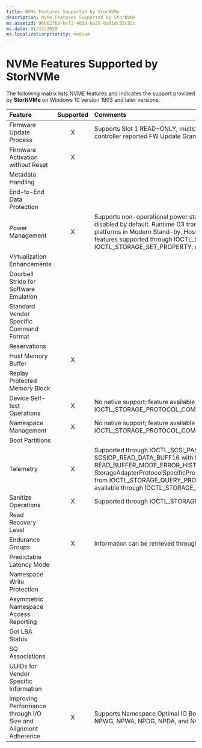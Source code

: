 ```yaml
---
title: NVMe Features Supported by StorNVMe
description: NVMe Features Supported by StorNVMe
ms.assetid: 96b62fbb-bcf3-402d-ba29-0a61dc95c92c
ms.date: 01/13/2020
ms.localizationpriority: medium
---
```


# NVMe Features Supported by StorNVMe

The following matrix lists NVME features and indicates the support provided by **StorNVMe** on Windows 10 version 1903 and later versions.

| Feature  | Supported | Comments |
| :------- | :-------: | :------- |
| Firmware Update Process                                        | X |  Supports Slot 1 READ-ONLY, multiple slots for Commit/Download. Aligns to controller reported FW Update Granularity. |
| Firmware Activation without Reset                              | X | |
| Metadata Handling                                              |   | |
| End-to-End Data Protection                                     |   | |
| Power Management                                               | X | Supports non-operational power states. Autonomous power state transitions are disabled by default. Runtime D3 transitions are enabled by default for selected platforms in Modern Stand-by. Host controlled thermal management Get and Set features supported through IOCTL_STORAGE_QUERY_PROPERTY and IOCTL_STORAGE_SET_PROPERTY, respectively. |
| Virtualization Enhancements                                    |   | |
| Doorbell Stride for Software Emulation                         |   | |
| Standard Vendor Specific Command Format                        |   | |
| Reservations                                                   |   | |
| Host Memory Buffer                                             | X | |
| Replay Protected Memory Block                                  |   | |
| Device Self-test Operations                                    | X | No native support; feature available through IOCTL_STORAGE_PROTOCOL_COMMAND.|
| Namespace Management                                           | X | No native support; feature available through IOCTL_STORAGE_PROTOCOL_COMMAND in WinPE mode. |
| Boot Partitions                                                |   | |
| Telemetry                                                      | X | Supported through IOCTL_SCSI_PASS_THROUGH using command SCSIOP_READ_DATA_BUFF16 with buffer mode as READ_BUFFER_MODE_ERROR_HISTORY. Also available through StorageAdapterProtocolSpecificProperty/StorageDeviceProtocolSpecificProperty from IOCTL_STORAGE_QUERY_PROPERTY. For host telemetry, this is also available through IOCTL_STORAGE_GET_DEVICE_INTERNAL_LOG. |
| Sanitize Operations                                            | X | Supported through IOCTL_STORAGE_PROTOCOL_COMMAND in WinPE mode. |
| Read Recovery Level                                            |   | |
| Endurance Groups                                               | X | Information can be retrieved through IOCTL_STORAGE_QUERY_PROPERTY |
| Predictable Latency Mode                                       |   | |
| Namespace Write Protection                                     |   | |
| Asymmetric Namespace Access Reporting                          |   | |
| Get LBA Status                                                 |   | |
| SQ Associations                                                |   | |
| UUIDs for Vendor Specific Information                          |   | |
| Improving Performance through I/O Size and Alignment Adherence | X | Supports Namespace Optimal IO Boundary (NOIOB). Currently doesn't support NPWG, NPWA, NPDG, NPDA, and NOWS |

<!---  Everything commented out was provided by Vishal but is not in NVME Spec Section 8

| Directives                                                     | X | Supports Stream and Identify directive |
|                                                                |   | |
| Version Compliance                                             | X | Compliance of version <= 1.4 |
| Recommended Arbitration Burst                                  | X | User could set any value apart from controller reported value through registry key ArbitrationBurst |
| Controller Multi-path IO                                       |   | |
| Namespace sharing capabilities                                 |   | |
| Maximum Data Transfer Size Support                             | X | |
| Runtime D3 latency                                             | X | |
| Namespace Attribute Notices event                              | X | Log the event and trigger namespace reenumeration based on change log |
| Firmware Activation Notices event                              | X | Log the event and read the log page |
| Endurance Group Event Aggregate Log Page notices event         |   | |
| Controller Attributes                                          | X | Non-operational Power State Permissive Mode and NVM Sets are checked and used |
| NVM Sets                                                       | X | |
| FRU Globally Unique Identifier                                 |   | |
| Security Send/Security Receive Support                         | X | |
| Format NVM Support                                             | X | Supported through SCSI sanitize |
| NVMe-MI Send and NVMe-MI Receive                               | X | Supported through IOCTL_STORAGE_PROTOCOL_COMMAND in WinPE mode |
| Doorbell Buffer Config Support                                 |   | |
| Abort Command Support with Specified Limits                    |   | |
| Asynchronous Event Request Support                             | X | Supports limited to event count of 4 |
| SMART Log Page Support                                         | X | Supports log page per Namespace |
| Command Supported and Effects Log Page Support                 | X | Checked for vendor specific command execution |
| Extended Data for Log Page                                     | X | Supported through IOCTL_STORAGE_QUERY_PROPERTY |
| Persistent Event Log Support                                   |   | |
| Firmware Activation maximum time support                       |   | Currently not supported even though firmware activation without reset is supported |
| Firmware Update Granularity                                    | X | |
| Keep Alive Support                                             |   | |
| Temperature Report                                             | X | WCTEMP and CCTEMP. Accessible though IOCTL_STORAGE_QUERY_PROPERTY |
| Multiple Namespaces                                            | X | Supports runtime enumeration of namespaces |
| Compare Command                                                | X | Supported through IOCTL_STORAGE_PROTOCOL_COMMAND in WinPE mode |
| Write Uncorrectable Command                                    |   | |
| Dataset Management Command                                     | X | |
| Write Zeroes                                                   |   | |
| Set Features Save Option                                       | X | Currently only used for VWC persistent setting |
| Timestamp                                                      | X | |
| Verify Command                                                 |   | |
| Fused Operations (Compare and Write)                           |   | |
| Volatile Write Cache                                           | X | |
| Atomic Write Unit Normal                                       |   | |
| NVMe Qualified Names                                           |   | |
| Namespace Thinprovisioning                                     | X | |
| NVMe Boot                                                      | X | |
| Controller Fatal Status Condition                              | X | Log the event and continue with controller re-initialization |
--->
